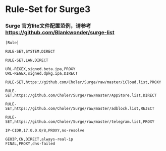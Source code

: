 # Rule-Set for Surge3

### Surge 官方lite文件配置范例，请参考 https://github.com/Blankwonder/surge-list

```
[Rule]

RULE-SET,SYSTEM,DIRECT

RULE-SET,LAN,DIRECT

URL-REGEX,signed.beta.ipa,PROXY
URL-REGEX,signed.dpkg.ipa,DIRECT

RULE-SET,https://github.com/Choler/Surge/raw/master/iCloud.list,PROXY

RULE-SET,https://github.com/Choler/Surge/raw/master/AppStore.list,DIRECT

RULE-SET,https://github.com/Choler/Surge/raw/master/adblock.list,REJECT

RULE-SET,https://github.com/Choler/Surge/raw/master/telegram.list,PROXY

IP-CIDR,17.0.0.0/8,PROXY,no-resolve

GEOIP,CN,DIRECT,always-real-ip
FINAL,PROXY,dns-failed
